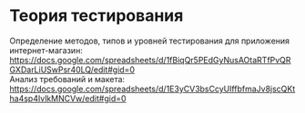 # Теория тестирования
Определение методов, типов и уровней тестирования для приложения интернет-магазин: https://docs.google.com/spreadsheets/d/1fBiqQr5PEdGyNusAOtaRTfPvQRGXDarLiUSwPsr40LQ/edit#gid=0  
Анализ требований и макета: https://docs.google.com/spreadsheets/d/1E3yCV3bsCcyUlffbfmaJv8jscQKtha4sp4IvlkMNCVw/edit#gid=0
